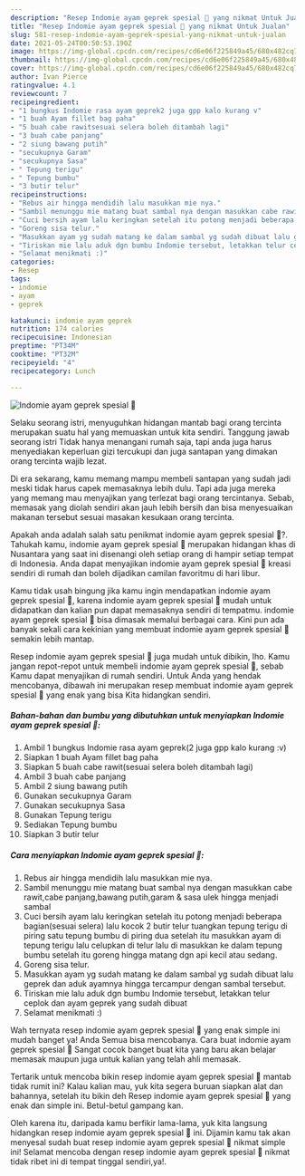 ```yaml
---
description: "Resep Indomie ayam geprek spesial 🍜 yang nikmat Untuk Jualan"
title: "Resep Indomie ayam geprek spesial 🍜 yang nikmat Untuk Jualan"
slug: 581-resep-indomie-ayam-geprek-spesial-yang-nikmat-untuk-jualan
date: 2021-05-24T00:50:53.190Z
image: https://img-global.cpcdn.com/recipes/cd6e06f225849a45/680x482cq70/indomie-ayam-geprek-spesial-🍜-foto-resep-utama.jpg
thumbnail: https://img-global.cpcdn.com/recipes/cd6e06f225849a45/680x482cq70/indomie-ayam-geprek-spesial-🍜-foto-resep-utama.jpg
cover: https://img-global.cpcdn.com/recipes/cd6e06f225849a45/680x482cq70/indomie-ayam-geprek-spesial-🍜-foto-resep-utama.jpg
author: Ivan Pierce
ratingvalue: 4.1
reviewcount: 7
recipeingredient:
- "1 bungkus Indomie rasa ayam geprek2 juga gpp kalo kurang v"
- "1 buah Ayam fillet bag paha"
- "5 buah cabe rawitsesuai selera boleh ditambah lagi"
- "3 buah cabe panjang"
- "2 siung bawang putih"
- "secukupnya Garam"
- "secukupnya Sasa"
- " Tepung terigu"
- " Tepung bumbu"
- "3 butir telur"
recipeinstructions:
- "Rebus air hingga mendidih lalu masukkan mie nya."
- "Sambil menunggu mie matang buat sambal nya dengan masukkan cabe rawit,cabe panjang,bawang putih,garam &amp; sasa ulek hingga menjadi sambal"
- "Cuci bersih ayam lalu keringkan setelah itu potong menjadi beberapa bagian(sesuai selera) lalu kocok 2 butir telur tuangkan tepung terigu di piring satu tepung bumbu di piring dua setelah itu masukkan ayam di tepung terigu lalu celupkan di telur lalu di masukkan ke dalam tepung bumbu setelah itu goreng hingga matang dgn api kecil atau sedang."
- "Goreng sisa telur."
- "Masukkan ayam yg sudah matang ke dalam sambal yg sudah dibuat lalu geprek dan aduk ayamnya hingga tercampur dengan sambal tersebut."
- "Tiriskan mie lalu aduk dgn bumbu Indomie tersebut, letakkan telur ceplok dan ayam geprek yang sudah dibuat"
- "Selamat menikmati :)"
categories:
- Resep
tags:
- indomie
- ayam
- geprek

katakunci: indomie ayam geprek 
nutrition: 174 calories
recipecuisine: Indonesian
preptime: "PT34M"
cooktime: "PT32M"
recipeyield: "4"
recipecategory: Lunch

---
```



![Indomie ayam geprek spesial 🍜](https://img-global.cpcdn.com/recipes/cd6e06f225849a45/680x482cq70/indomie-ayam-geprek-spesial-🍜-foto-resep-utama.jpg)

Selaku seorang istri, menyuguhkan hidangan mantab bagi orang tercinta merupakan suatu hal yang memuaskan untuk kita sendiri. Tanggung jawab seorang istri Tidak hanya menangani rumah saja, tapi anda juga harus menyediakan keperluan gizi tercukupi dan juga santapan yang dimakan orang tercinta wajib lezat.

Di era  sekarang, kamu memang mampu membeli santapan yang sudah jadi meski tidak harus capek memasaknya lebih dulu. Tapi ada juga mereka yang memang mau menyajikan yang terlezat bagi orang tercintanya. Sebab, memasak yang diolah sendiri akan jauh lebih bersih dan bisa menyesuaikan makanan tersebut sesuai masakan kesukaan orang tercinta. 



Apakah anda adalah salah satu penikmat indomie ayam geprek spesial 🍜?. Tahukah kamu, indomie ayam geprek spesial 🍜 merupakan hidangan khas di Nusantara yang saat ini disenangi oleh setiap orang di hampir setiap tempat di Indonesia. Anda dapat menyajikan indomie ayam geprek spesial 🍜 kreasi sendiri di rumah dan boleh dijadikan camilan favoritmu di hari libur.

Kamu tidak usah bingung jika kamu ingin mendapatkan indomie ayam geprek spesial 🍜, karena indomie ayam geprek spesial 🍜 mudah untuk didapatkan dan kalian pun dapat memasaknya sendiri di tempatmu. indomie ayam geprek spesial 🍜 bisa dimasak memalui berbagai cara. Kini pun ada banyak sekali cara kekinian yang membuat indomie ayam geprek spesial 🍜 semakin lebih mantap.

Resep indomie ayam geprek spesial 🍜 juga mudah untuk dibikin, lho. Kamu jangan repot-repot untuk membeli indomie ayam geprek spesial 🍜, sebab Kamu dapat menyajikan di rumah sendiri. Untuk Anda yang hendak mencobanya, dibawah ini merupakan resep membuat indomie ayam geprek spesial 🍜 yang enak yang bisa Kita hidangkan sendiri.

<!--inarticleads1-->

##### Bahan-bahan dan bumbu yang dibutuhkan untuk menyiapkan Indomie ayam geprek spesial 🍜:

1. Ambil 1 bungkus Indomie rasa ayam geprek(2 juga gpp kalo kurang :v)
1. Siapkan 1 buah Ayam fillet bag paha
1. Siapkan 5 buah cabe rawit(sesuai selera boleh ditambah lagi)
1. Ambil 3 buah cabe panjang
1. Ambil 2 siung bawang putih
1. Gunakan secukupnya Garam
1. Gunakan secukupnya Sasa
1. Gunakan  Tepung terigu
1. Sediakan  Tepung bumbu
1. Siapkan 3 butir telur




<!--inarticleads2-->

##### Cara menyiapkan Indomie ayam geprek spesial 🍜:

1. Rebus air hingga mendidih lalu masukkan mie nya.
1. Sambil menunggu mie matang buat sambal nya dengan masukkan cabe rawit,cabe panjang,bawang putih,garam &amp; sasa ulek hingga menjadi sambal
1. Cuci bersih ayam lalu keringkan setelah itu potong menjadi beberapa bagian(sesuai selera) lalu kocok 2 butir telur tuangkan tepung terigu di piring satu tepung bumbu di piring dua setelah itu masukkan ayam di tepung terigu lalu celupkan di telur lalu di masukkan ke dalam tepung bumbu setelah itu goreng hingga matang dgn api kecil atau sedang.
1. Goreng sisa telur.
1. Masukkan ayam yg sudah matang ke dalam sambal yg sudah dibuat lalu geprek dan aduk ayamnya hingga tercampur dengan sambal tersebut.
1. Tiriskan mie lalu aduk dgn bumbu Indomie tersebut, letakkan telur ceplok dan ayam geprek yang sudah dibuat
1. Selamat menikmati :)




Wah ternyata resep indomie ayam geprek spesial 🍜 yang enak simple ini mudah banget ya! Anda Semua bisa mencobanya. Cara buat indomie ayam geprek spesial 🍜 Sangat cocok banget buat kita yang baru akan belajar memasak maupun juga untuk kalian yang telah ahli memasak.

Tertarik untuk mencoba bikin resep indomie ayam geprek spesial 🍜 mantab tidak rumit ini? Kalau kalian mau, yuk kita segera buruan siapkan alat dan bahannya, setelah itu bikin deh Resep indomie ayam geprek spesial 🍜 yang enak dan simple ini. Betul-betul gampang kan. 

Oleh karena itu, daripada kamu berfikir lama-lama, yuk kita langsung hidangkan resep indomie ayam geprek spesial 🍜 ini. Dijamin kamu tak akan menyesal sudah buat resep indomie ayam geprek spesial 🍜 nikmat simple ini! Selamat mencoba dengan resep indomie ayam geprek spesial 🍜 nikmat tidak ribet ini di tempat tinggal sendiri,ya!.

